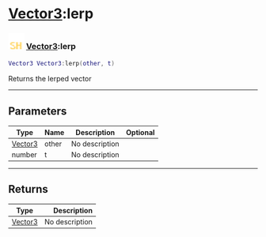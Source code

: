 # [Vector3](../vector3/README.md):lerp

### <img src="../../.gitbook/assets/shared.png" width="32" height="32" /> [Vector3](../vector3/README.md):lerp

```lua
Vector3 Vector3:lerp(other, t)
```

Returns the lerped vector<br>

-----------------
## Parameters

| Type   | Name | Description | Optional |
| ------ | ---- | ----------- | -------: |
| [Vector3](../vector3/README.md) | other | No description |   |
| number | t | No description |   |

-----------------
## Returns

| Type   | Description |
| ------ | ----------: |
| [Vector3](../vector3/README.md) | No description |
